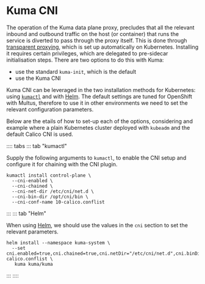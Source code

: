 # Kuma CNI

The operation of the Kuma data plane proxy, precludes that all the relevant inbound and outbound traffic on the host (or container) that runs the service is diverted
to pass through the proxy itself. This is done through [transparent proxying](/docs/1.2.2/networking/transparent-proxying), which is set up automatically on Kubernetes. Installing it requires certain privileges, which are delegated to pre-sidecar initialisation steps.
There are two options to do this with Kuma:

* use the standard `kuma-init`, which is the default
* use the Kuma CNI

Kuma CNI can be leveraged in the two installation methods for Kubernetes: using [`kumactl`](/docs/1.2.2/installation/kubernetes) and with [Helm](/docs/1.2.2/installation/helm). The default settings are tuned for OpenShift with Multus, therefore to use it in other environments we need to set the relevant configuration parameters.

Below are the etails of how to set-up each of the options, considering and example where a plain Kubernetes cluster deployed with `kubeadm` and the default Calico CNI is used.

:::: tabs
::: tab "kumactl"

Supply the following arguments to `kumactl`, to enable the CNI setup and configure it for chaining with the CNI plugin.

```shell
kumactl install control-plane \
  --cni-enabled \
  --cni-chained \
  --cni-net-dir /etc/cni/net.d \
  --cni-bin-dir /opt/cni/bin \
  --cni-conf-name 10-calico.conflist
```

:::
::: tab "Helm"

When using [Helm](/docs/1.2.2/installation/helm), we should use the values in the `cni` section to set the relevant parameters.

```shell
helm install --namespace kuma-system \
  --set cni.enabled=true,cni.chained=true,cni.netDir="/etc/cni/net.d",cni.binDir=/opt/cni/bin,cni.confName=10-calico.conflist \
   kuma kuma/kuma
```

:::
::::
